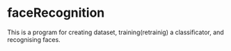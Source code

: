 # faceRecognition
This is a program for creating dataset, training(retrainig) a classificator, and recognising faces.
